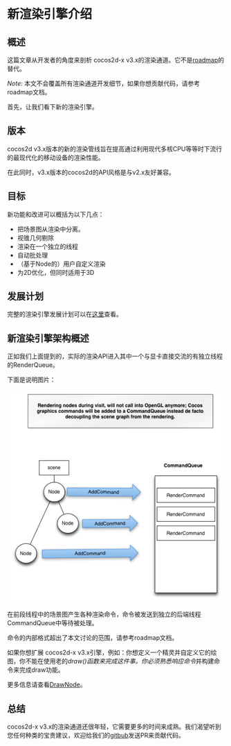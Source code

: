 # 新渲染引擎介绍

## 概述

这篇文章从开发者的角度来剖析 cocos2d-x v3.x的渲染通道。它不是[roadmap](http://cocos2d-x.org/wiki/Cocos2d_v30_renderer_pipeline_roadmap)的替代。

*Note:* 本文不会覆盖所有渲染通道开发细节，如果你想贡献代码，请参考roadmap文档。

首先，让我们看下新的渲染引擎。

## 版本

cocos2d v3.x版本的新的渲染管线旨在提高通过利用现代多核CPU等等时下流行的最现代化的移动设备的渲染性能。

在此同时，v3.x版本的cocos2d的API风格是与v2.x友好兼容。

## 目标

新功能和改进可以概括为以下几点：

* 把场景图从渲染中分离。
* 视锥几何剔除
* 渲染在一个独立的线程
* 自动批处理
* （基于Node的）用户自定义渲染
* 为2D优化，但同时适用于3D

## 发展计划

完整的渲染引擎发展计划可以在[这里](http://cocos2d-x.org/wiki/Cocos2d_v30_renderer_pipeline_roadmap)查看。

## 新渲染引擎架构概述

正如我们上面提到的，实际的渲染API进入其中一个与显卡直接交流的有独立线程的RenderQueue。

下面是说明图片：

![arc](./res/architexture.png)

在前段线程中的场景图产生各种渲染命令，命令被发送到独立的后端线程CommandQueue中等待被处理。

命令的内部格式超出了本文讨论的范围，请参考roadmap文档。

如果你想扩展 cocos2d-x v3.x引擎，例如：你想定义一个精灵并自定义它的绘图，你不能在使用老的*draw()*函数来完成这件事。你必须熟悉响应*命令*并构建命令来完成draw功能。

更多信息请查看[DrawNode](https://github.com/cocos2d/cocos2d-x/blob/develop/cocos/2d/CCDrawNode.cpp)。

## 总结

cocos2d-x v3.x的渲染通道还很年轻，它需要更多的时间来成熟。我们渴望听到您任何种类的宝贵建议，欢迎给我们的[gitbub](https://github.com/cocos2d/cocos2d-x)发送PR来贡献代码。